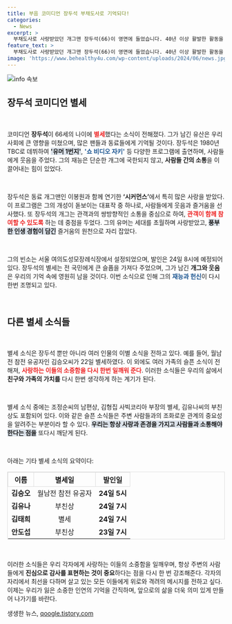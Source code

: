 ```yaml
---
title: 부음 코미디언 장두석 부채도사로 기억되다!
categories:
  - News
excerpt: >
  부채도사로 사랑받았던 개그맨 장두석(66)이 영면에 들었습니다. 40년 이상 활발한 활동을 이어오며 한국 코미디의 아이콘으로 자리매김했던 그를 기억해 주세요.
feature_text: >
  부채도사로 사랑받았던 개그맨 장두석(66)이 영면에 들었습니다. 40년 이상 활발한 활동을 이어오며 한국 코미디의 아이콘으로 자리매김했던 그를 기억해 주세요.
image: 'https://www.behealthy4u.com/wp-content/uploads/2024/06/news.jpg'
---
```


<p><img src="https://www.behealthy4u.com/wp-content/uploads/2024/06/news.jpg" alt="info 속보" /></p>

<h2 data-ke-size="size26">장두석 코미디언 별세</h2>

<p data-ke-size="size16">&nbsp;</p>

<p>코미디언 <b>장두석</b>이 66세의 나이에 <b><span style="color: #ee2323;">별세</span></b>했다는 소식이 전해졌다. 그가 남긴 유산은 우리 사회에 큰 영향을 미쳤으며, 많은 팬들과 동료들에게 기억될 것이다. 장두석은 1980년 TBC로 데뷔하여 <b><span style="background-color: #21538527;">'유머 1번지'</span></b>, <b><span style="color: #1a5490;">'쇼 비디오 자키'</span></b> 등 다양한 프로그램에 출연하며, 사람들에게 웃음을 주었다. 그의 재능은 단순한 개그에 국한되지 않고, <b>사람들 간의 소통</b>을 이끌어내는 힘이 있었다. </p>

<p data-ke-size="size16">&nbsp;</p>

<p>장두석은 동료 개그맨인 이봉원과 함께 연기한 <b>‘시커먼스’</b>에서 특히 많은 사랑을 받았다. 이 프로그램은 그의 개성이 돋보이는 대표작 중 하나로, 사람들에게 웃음과 즐거움을 선사했다. 또 장두석의 개그는 관객과의 쌍방향적인 소통을 중심으로 하여, <b><span style="color: #ee2323;">관객이 함께 참여할 수 있도록</span></b> 하는 데 중점을 두었다. 그의 유머는 세대를 초월하며 사랑받았고, <b><span style="background-color: #21538527;">풍부한 인생 경험이 담긴</span></b> 즐거움의 원천으로 자리 잡았다.</p>

<p data-ke-size="size16">&nbsp;</p>

<p>그의 빈소는 서울 여의도성모장례식장에서 설정되었으며, 발인은 24일 8시에 예정되어 있다. 장두석의 별세는 전 국민에게 큰 슬픔을 가져다 주었으며, 그가 남긴 <b>개그와 웃음</b>은 우리의 기억 속에 영원히 남을 것이다. 이번 소식으로 인해 그의 <b><span style="color: #1a5490;">재능과 헌신</span></b>이 다시 한번 조명되고 있다. </p>

<p data-ke-size="size16">&nbsp;</p>

<h2 data-ke-size="size26">다른 별세 소식들</h2>

<p data-ke-size="size16">&nbsp;</p>

<p>별세 소식은 장두석 뿐만 아니라 여러 인물의 이별 소식을 전하고 있다. 예를 들어, 월남전 참전 유공자인 김승오씨가 22일 별세하였다. 이 외에도 여러 가족의 슬픈 소식이 전해져, <b><span style="color: #ee2323;">사랑하는 이들의 소중함을 다시 한번 일깨워 준다</span></b>. 이러한 소식들은 우리의 삶에서 <b>친구와 가족의 가치를</b> 다시 한번 생각하게 하는 계기가 된다. </p>

<p data-ke-size="size16">&nbsp;</p>

<p>별세 소식 중에는 조정순씨의 남편상, 김형집 사빅코리아 부장의 별세, 김유나씨의 부친상도 포함되어 있다. 이와 같은 슬픈 소식들은 주변 사람들과의 조화로운 관계의 중요성을 알려주는 부분이라 할 수 있다. <b><span style="background-color: #21538527;">우리는 항상 사랑과 존경을 가지고 사람들과 소통해야 한다는 점을</span></b> 또다시 깨닫게 된다. </p>

<p data-ke-size="size16">&nbsp;</p>

<p>아래는 기타 별세 소식의 요약이다:</p>

<table style="width:100%; border-collapse:collapse; border:1px solid #ddd;">
    <tr>
        <th style="border:1px solid #ddd; text-align:center;">이름</th>
        <th style="border:1px solid #ddd; text-align:center;">별세일</th>
        <th style="border:1px solid #ddd; text-align:center;">발인일</th>
    </tr>
    <tr>
        <td style="text-align: center; height: 17px;"><b>김승오</b></td>
        <td style="text-align: center; height: 17px;">월남전 참전 유공자</td>
        <td style="text-align: center; height: 17px;"><b>24일 5시</b></td>
    </tr>
    <tr>
        <td style="text-align: center; height: 17px;"><b>김유나</b></td>
        <td style="text-align: center; height: 17px;">부친상</td>
        <td style="text-align: center; height: 17px;"><b>24일 7시</b></td>
    </tr>
    <tr>
        <td style="text-align: center; height: 17px;"><b>김태희</b></td>
        <td style="text-align: center; height: 17px;">별세</td>
        <td style="text-align: center; height: 17px;"><b>24일 7시</b></td>
    </tr>
    <tr>
        <td style="text-align: center; height: 17px;"><b>안도섭</b></td>
        <td style="text-align: center; height: 17px;">부친상</td>
        <td style="text-align: center; height: 17px;"><b>23일 7시</b></td>
    </tr>
</table>

<p data-ke-size="size16">&nbsp;</p>

<p>이러한 소식들은 우리 각자에게 사랑하는 이들의 소중함을 일깨우며, 항상 주변의 사람들에게 <b>진심으로 감사를 표현하는 것이 중요</b>하다는 점을 다시 한 번 강조해준다. 각자의 자리에서 최선을 다하며 살고 있는 모든 이들에게 위로와 격려의 메시지를 전하고 싶다. 이제는 우리가 잃은 소중한 인연의 기억을 간직하며, 앞으로의 삶을 더욱 의미 있게 만들어 나가기를 바란다.</p>
생생한 뉴스, <a href="https://qoogle.tistory.com" rel="dofollow">qoogle.tistory.com</a>


